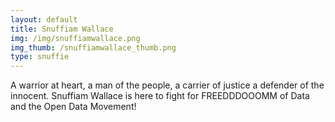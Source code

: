 ```yaml
---
layout: default
title: Snuffiam Wallace
img: /img/snuffiamwallace.png
img_thumb: /snuffiamwallace_thumb.png
type: snuffie
---
```


A warrior at heart, a man of the people, a carrier of justice a defender of the innocent. Snuffiam Wallace is here to fight for FREEDDDOOOMM of Data and the Open Data Movement!